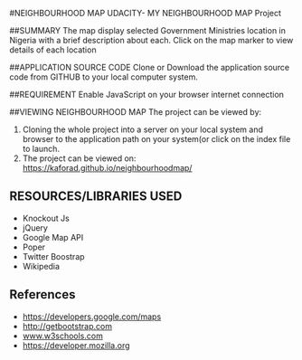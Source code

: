 #NEIGHBOURHOOD MAP
UDACITY- MY NEIGHBOURHOOD MAP Project

##SUMMARY
The map display selected Government Ministries location in Nigeria with a brief description about each.
Click on the map marker to view details of each location


##APPLICATION SOURCE CODE
Clone or Download the application source code from GITHUB to your local computer system.

##REQUIREMENT
Enable JavaScript  on your browser
internet connection



##VIEWING NEIGHBOURHOOD MAP
The project can be viewed by:
1.  Cloning the whole project into a server on your local system and browser to the application path on your system(or click on the index file to launch.
2.  The project can be viewed on: https://kaforad.github.io/neighbourhoodmap/


## RESOURCES/LIBRARIES USED
- Knockout Js
- jQuery
- Google Map API
- Poper
- Twitter Boostrap 
- Wikipedia    
## References
- https://developers.google.com/maps
- http://getbootstrap.com
- www.w3schools.com
- https://developer.mozilla.org

